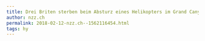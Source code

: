 ```yaml
---
title: Drei Briten sterben beim Absturz eines Helikopters im Grand Canyon | NZZ
author: nzz.ch
permalink: 2018-02-12-nzz.ch--1562116454.html
tags: hy
---
```



